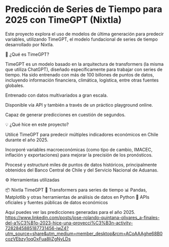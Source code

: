 # Predicción de Series de Tiempo para 2025 con TimeGPT (Nixtla)
Este proyecto explora el uso de modelos de última generación para predecir variables, utilizando TimeGPT, el modelo fundacional de series de tiempo desarrollado por Nixtla.

🧠 ¿Qué es TimeGPT?

TimeGPT es un modelo basado en la arquitectura de transformers (la misma que utiliza ChatGPT), diseñado específicamente para trabajar con series de tiempo. Ha sido entrenado con más de 100 billones de puntos de datos, incluyendo información financiera, climática, logística, entre otras fuentes globales.

Entrenado con datos multivariados a gran escala.

Disponible vía API y también a través de un práctico playground online.

Capaz de generar predicciones en cuestión de segundos.


💡 ¿Qué hice en este proyecto?

Utilicé TimeGPT para predecir múltiples indicadores económicos en Chile durante el año 2025.

Incorporé variables macroeconómicas (como tipo de cambio, IMACEC, inflación y exportaciones) para mejorar la precisión de los pronósticos.

Procesé y estructuré miles de puntos de datos históricos, principalmente obtenidos del Banco Central de Chile y del Servicio Nacional de Aduanas.


⚙️ Herramientas utilizadas

📦 Nixtla TimeGPT
🔁 Transformers para series de tiempo
📊 Pandas, Matplotlib y otras herramientas de análisis de datos en Python
🔗 APIs oficiales y fuentes públicas de datos económicos


Aquí puedes ver las predicciones generadas para el año 2025. https://www.linkedin.com/posts/jose-rolando-quintana-olivares_a-finales-del-a%C3%B1o-2023-hice-una-proyecci%C3%B3n-activity-7282845885187731456-iwZ4?utm_source=share&utm_medium=member_desktop&rcm=ACoAAAghe68B0cozVEbzy1oqOxFua8IiZgNyLDs

